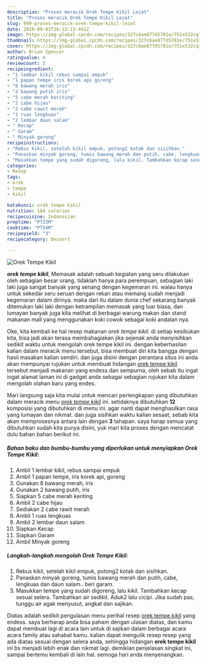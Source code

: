 ```yaml
---
description: "Proses meracik Orek Tempe Kikil Lezat"
title: "Proses meracik Orek Tempe Kikil Lezat"
slug: 909-proses-meracik-orek-tempe-kikil-lezat
date: 2020-09-01T16:13:13.441Z
image: https://img-global.cpcdn.com/recipes/327c6ae877d5781e/751x532cq70/orek-tempe-kikil-foto-resep-utama.jpg
thumbnail: https://img-global.cpcdn.com/recipes/327c6ae877d5781e/751x532cq70/orek-tempe-kikil-foto-resep-utama.jpg
cover: https://img-global.cpcdn.com/recipes/327c6ae877d5781e/751x532cq70/orek-tempe-kikil-foto-resep-utama.jpg
author: Brian Spencer
ratingvalue: 4
reviewcount: 5
recipeingredient:
- "1 lembar kikil rebus sampai empuk"
- "1 papan tempe iris korek api goreng"
- "8 bawang merah iris"
- "2 bawang putih iris"
- "5 cabe merah keriting"
- "2 cabe hijau"
- "2 cabe rawit merah"
- "1 ruas lengkuas"
- "2 lembar daun salam"
- " Kecap"
- " Garam"
- " Minyak goreng"
recipeinstructions:
- "Rebus kikil, setelah kikil empuk, potong2 kotak dan sisihkan."
- "Panaskan minyak goreng, tumis bawang merah dan putih, cabe, lengkuas dan daun salam.. beri garam."
- "Masukkan tempe yang sudah digoreng, lalu kikil. Tambahkan kecap sesuai selera. Tambahkan air sedikit. Aduk2 lalu cicipi. Jika sudah pas, tunggu air agak menyusut, angkat dan sajikan."
categories:
- Resep
tags:
- orek
- tempe
- kikil

katakunci: orek tempe kikil 
nutrition: 184 calories
recipecuisine: Indonesian
preptime: "PT23M"
cooktime: "PT54M"
recipeyield: "3"
recipecategory: Dessert

---
```



![Orek Tempe Kikil](https://img-global.cpcdn.com/recipes/327c6ae877d5781e/751x532cq70/orek-tempe-kikil-foto-resep-utama.jpg)

<b><i>orek tempe kikil</i></b>, Memasak adalah sebuah kegiatan yang seru dilakukan oleh sebagian besar orang. tidaklah hanya para perempuan, sebagian laki laki juga sangat banyak yang senang dengan kegemaran ini. walau hanya untuk sekedar seru seruan dengan rekan atau memang sudah menjadi kegemaran dalam dirinya. maka dari itu dalam dunia chef sekarang banyak ditemukan laki laki dengan ketrampilan memasak yang luar biasa, dan lumayan banyak juga kita melihat di berbagai warung makan dan stand makanan mall yang menggunakan koki cowok sebagai koki andalan nya.

Oke, kita kembali ke hal resep makanan <i>orek tempe kikil</i>. di setiap kesibukan kita, bisa jadi akan terasa membahagiakan jika sejenak anda menyisihkan sedikit waktu untuk mengolah orek tempe kikil ini. dengan keberhasilan kalian dalam meracik menu tersebut, bisa membuat diri kita bangga dengan hasil masakan kalian sendiri. dan juga disini dengan perantara situs ini anda akan mempunyai rujukan untuk membuat hidangan <u>orek tempe kikil</u> tersebut menjadi makanan yang endess dan sempurna, oleh sebab itu ingat ingat alamat laman ini di gadget anda sebagai sebagian rujukan kita dalam mengolah olahan baru yang endes.




Mari langsung saja kita mulai untuk mencari perlengkapan yang dibutuhkan dalam meracik menu <u><i>orek tempe kikil</i></u> ini. setidaknya dibutuhkan <b>12</b> komposisi yang dibutuhkan di menu ini. agar nanti dapat menghasilkan rasa yang lumayan dan nikmat. dan juga sisihkan waktu kalian sesaat, sebab kita akan memprosesnya antara lain dengan <b>3</b> tahapan. saya harap semua yang dibutuhkan sudah kita punya disini, yuk mari kita proses dengan mencatat dulu bahan bahan berikut ini.

<!--inarticleads1-->

##### Bahan baku dan bumbu-bumbu yang diperlukan untuk menyiapkan Orek Tempe Kikil:

1. Ambil 1 lembar kikil, rebus sampai empuk
1. Ambil 1 papan tempe, iris korek api, goreng
1. Gunakan 8 bawang merah, iris
1. Gunakan 2 bawang putih, iris
1. Siapkan 5 cabe merah keriting
1. Ambil 2 cabe hijau
1. Sediakan 2 cabe rawit merah
1. Ambil 1 ruas lengkuas
1. Ambil 2 lembar daun salam
1. Siapkan  Kecap
1. Siapkan  Garam
1. Ambil  Minyak goreng




<!--inarticleads2-->

##### Langkah-langkah mengolah Orek Tempe Kikil:

1. Rebus kikil, setelah kikil empuk, potong2 kotak dan sisihkan.
1. Panaskan minyak goreng, tumis bawang merah dan putih, cabe, lengkuas dan daun salam.. beri garam.
1. Masukkan tempe yang sudah digoreng, lalu kikil. Tambahkan kecap sesuai selera. Tambahkan air sedikit. Aduk2 lalu cicipi. Jika sudah pas, tunggu air agak menyusut, angkat dan sajikan.




Diatas adalah sedikit pengulasan menu perihal resep <u>orek tempe kikil</u> yang endess. saya berharap anda bisa paham dengan ulasan diatas, dan kamu dapat membuat lagi di acara lain untuk di sajikan dalam berbagai acara acara family atau sahabat kamu. kalian dapat mengulik resep resep yang ada diatas sesuai dengan selera anda, sehingga hidangan <b>orek tempe kikil</b> ini bs menjadi lebih enak dan nikmat lagi. demikian penjelasan singkat ini, sampai bertemu kembali di lain hal. semoga hari anda menyenangkan.
